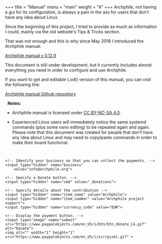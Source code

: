 +++
title = "Manual"
menu =  "main"
weight = "4"
+++
Archphile, not having a gui for its configuration, is always a pain in the ass for users that don’t have any idea about Linux.

Since the beginning of this project, I tried to provide as much as information I could, mainly via the old website's Tips & Tricks section.

That was not enough and this is why since May 2018 I introduced the Archphile manual:

[Archphile manual v 0.12.9](https://archphile.org/manual/archphile-manual.pdf) 

This document is still under development, but it currently includes almost everything you need in order to configure and use Archphile.

If you want to get and editable (.odt) version of this manual, you can visit the following link:

[Archphile manual Github repository](https://github.com/archphile/manual) 

&nbsp;
**Notes:**

- Archphile manual is licensed under [CC BY-NC-SA 4.0](https://creativecommons.org/licenses/by-nc-sa/4.0/).

-  Experienced Linux users will immediately notice the same systemd commands (plus some nano editing) to be repeated again and again. Please note that this document was created for people that don’t have any idea about Linux and may need to copy/paste commands in order to make their board functional.

&nbsp;

<form action="https://www.paypal.com/cgi-bin/webscr" method="post">

    <!-- Identify your business so that you can collect the payments. -->
    <input type="hidden" name="business"
        value="info@archphile.org">

    <!-- Specify a Donate button. -->
    <input type="hidden" name="cmd" value="_donations">

    <!-- Specify details about the contribution -->
    <input type="hidden" name="item_name" value="Archphile">
    <input type="hidden" name="item_number" value="Archphile project support">
    <input type="hidden" name="currency_code" value="EUR">

    <!-- Display the payment button. -->
    <input type="image" name="submit"
    src="https://www.paypalobjects.com/en_US/i/btn/btn_donate_LG.gif"
    alt="Donate">
    <img alt="" width="1" height="1"
    src="https://www.paypalobjects.com/en_US/i/scr/pixel.gif" >

</form>